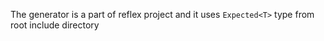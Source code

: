 The generator is a part of reflex project and it uses `Expected<T>` type from root include directory